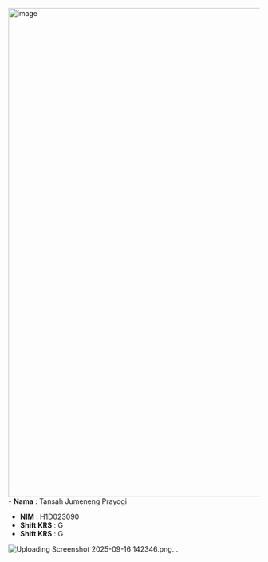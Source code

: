 <img width="564" height="980" alt="image" src="https://github.com/user-attachments/assets/47a4907c-d4d8-4fb2-8469-938f38801514" />- **Nama** : Tansah Jumeneng Prayogi  
- **NIM** : H1D023090  
- **Shift KRS** : G
- **Shift KRS** : G

![Uploading Screenshot 2025-09-16 142346.png…]()

